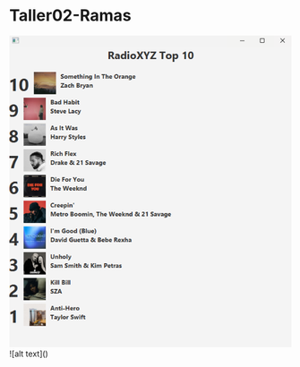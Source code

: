 # Taller02-Ramas

<img title="a title" alt="Alt text" src="images/capturaIntegrante1.png">
![alt text](<Captura de pantalla 2025-05-21 140004.png>)


